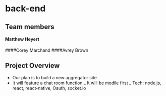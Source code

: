 # back-end

## Team members
#### Matthew Heyert
####Corey Marchand
####Avrey Brown

## Project Overview
- Our plan is to build a new aggregator site
- It will feature a chat room function
_ It will be modile first
_ Tech: node.js, react, react-native, Oauth, socket.io
